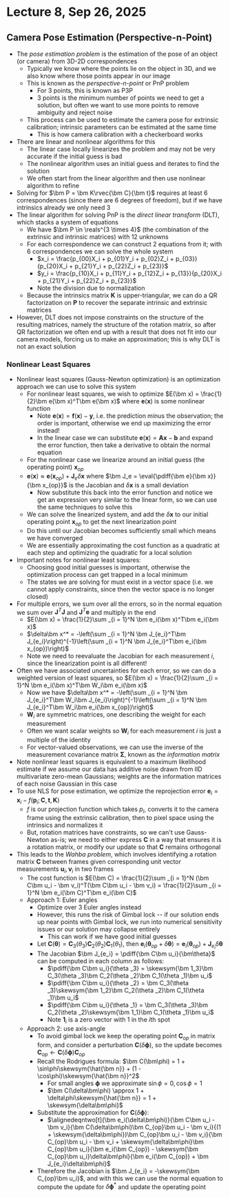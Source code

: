 # Lecture 8, Sep 26, 2025

## Camera Pose Estimation (Perspective-n-Point)

* The *pose estimation problem* is the estimation of the pose of an object (or camera) from 3D-2D correspondences
	* Typically we know where the points lie on the object in 3D, and we also know where those points appear in our image
	* This is known as the *perspective-n-point* or PnP problem
		* For 3 points, this is known as P3P
		* 3 points is the minimum number of points we need to get a solution, but often we want to use more points to remove ambiguity and reject noise
	* This process can be used to estimate the camera pose for extrinsic calibration; intrinsic parameters can be estimated at the same time
		* This is how camera calibration with a checkerboard works
* There are linear and nonlinear algorithms for this
	* The linear case locally linearizes the problem and may not be very accurate if the initial guess is bad
	* The nonlinear algorithm uses an initial guess and iterates to find the solution
	* We often start from the linear algorithm and then use nonlinear algorithm to refine
* Solving for $\bm P = \bm K\rvec{\bm C}{\bm t}$ requires at least 6 correspondences (since there are 6 degrees of freedom), but if we have intrinsics already we only need 3
* The linear algorithm for solving PnP is the *direct linear transform* (DLT), which stacks a system of equations
	* We have $\bm P \in \reals^{3 \times 4}$ (the combination of the extrinsic and intrinsic matrices) with 12 unknowns
	* For each correspondence we can construct 2 equations from it; with 6 correspondences we can solve the whole system
		* $x_i = \frac{p_{00}X_i + p_{01}Y_i + p_{02}Z_i + p_{03}}{p_{20}X_i + p_{21}Y_i + p_{22}Z_i + p_{23}}$
		* $y_i = \frac{p_{10}X_i + p_{11}Y_i + p_{12}Z_i + p_{13}}{p_{20}X_i + p_{21}Y_i + p_{22}Z_i + p_{23}}$
		* Note the division due to normalization
	* Because the intrinsics matrix $\bm K$ is upper-triangular, we can do a QR factorization on $\bm P$ to recover the separate intrinsic and extrinsic matrices
* However, DLT does not impose constraints on the structure of the resulting matrices, namely the structure of the rotation matrix, so after QR factorization we often end up with a result that does not fit into our camera models, forcing us to make an approximation; this is why DLT is not an exact solution

### Nonlinear Least Squares

* Nonlinear least squares (Gauss-Newton optimization) is an optimization approach we can use to solve this system
	* For nonlinear least squares, we wish to optimize $E(\bm x) = \frac{1}{2}\bm e(\bm x)^T\bm e(\bm x)$ where $\bm e(\bm x)$ is some nonlinear function
		* Note $\bm e(\bm x) = \bm f(\bm x) - \bm y$, i.e. the prediction minus the observation; the order is important, otherwise we end up maximizing the error instead!
		* In the linear case we can substitute $\bm e(\bm x) = \bm A\bm x - \bm b$ and expand the error function, then take a derivative to obtain the normal equation
	* For the nonlinear case we linearize around an initial guess (the operating point) $\bm x_{op}$
	* $\bm e(\bm x) \approx \bm e(\bm x_{op}) + \bm J_e\delta\bm x$ where $\bm J_e = \eval{\pdiff{\bm e}{\bm x}}{\bm x_{op}}$ is the Jacobian and $\delta\bm x$ is a small deviation
		* Now substitute this back into the error function and notice we get an expression very similar to the linear form, so we can use the same techniques to solve this
	* We can solve the linearized system, and add the $\delta\bm x$ to our initial operating point $\bm x_{op}$ to get the next linearization point
	* Do this until our Jacobian becomes sufficiently small which means we have converged
	* We are essentially approximating the cost function as a quadratic at each step and optimizing the quadratic for a local solution
* Important notes for nonlinear least squares:
	* Choosing good initial guesses is important, otherwise the optimization process can get trapped in a local minimum
	* The states we are solving for must exist in a vector space (i.e. we cannot apply constraints, since then the vector space is no longer closed)
* For multiple errors, we sum over all the errors, so in the normal equation we sum over $\bm J^T\bm J$ and $\bm J^T\bm e$ and multiply in the end
	* $E(\bm x) = \frac{1}{2}\sum _{i = 1}^N \bm e_i(\bm x)^T\bm e_i(\bm x)$
	* $\delta\bm x^* = -\left(\sum _{i = 1}^N \bm J_{e_i}^T\bm J_{e_i}\right)^{-1}\left(\sum _{i = 1}^N \bm J_{e_i}^T\bm e_i(\bm x_{op})\right)$
	* Note we need to reevaluate the Jacobian for each measurement $i$, since the linearization point is all different!
* Often we have associated uncertainties for each error, so we can do a weighted version of least squares, so $E(\bm x) = \frac{1}{2}\sum _{i = 1}^N \bm e_i(\bm x)^T\bm W_i\bm e_i(\bm x)$
	* Now we have $\delta\bm x^* = -\left(\sum _{i = 1}^N \bm J_{e_i}^T\bm W_i\bm J_{e_i}\right)^{-1}\left(\sum _{i = 1}^N \bm J_{e_i}^T\bm W_i\bm e_i(\bm x_{op})\right)$
	* $\bm W_i$ are symmetric matrices, one describing the weight for each measurement
	* Often we want scalar weights so $\bm W_i$ for each measurement $i$ is just a multiple of the identity
	* For vector-valued observations, we can use the inverse of the measurement covariance matrix $\bm\Sigma$, known as the *information matrix*
* Note nonlinear least squares is equivalent to a maximum likelihood estimate if we assume our data has additive noise drawn from IID multivariate zero-mean Gaussians; weights are the information matrices of each noise Gaussian in this case
* To use NLS for pose estimation, we optimize the reprojection error $\bm e_i = \bm x_i - f(\bm p_i; \bm C, \bm t, \bm K)$
	* $f$ is our projection function which takes $p_i$, converts it to the camera frame using the extrinsic calibration, then to pixel space using the intrinsics and normalizes it
	* But, rotation matrices have constraints, so we can't use Gauss-Newton as-is; we need to either express $\bm C$ in a way that ensures it is a rotation matrix, or modify our update so that $\bm C$ remains orthogonal
* This leads to the *Wahba problem*, which involves identifying a rotation matrix $\bm C$ between frames given corresponding unit vector measurements $\bm u_i, \bm v_i$ in two frames
	* The cost function is $E(\bm C) = \frac{1}{2}\sum _{i = 1}^N (\bm C\bm u_i - \bm v_i)^T(\bm C\bm u_i - \bm v_i) = \frac{1}{2}\sum _{i = 1}^N \bm e_i(\bm C)^T\bm e_i(\bm C)$
	* Approach 1: Euler angles
		* Optimize over 3 Euler angles instead
		* However, this runs the risk of Gimbal lock -- if our solution ends up near points with Gimbal lock, we run into numerical sensitivity issues or our solution may collapse entirely
			* This can work if we have good initial guesses
		* Let $\bm C(\bm\theta) = \bm C_3(\theta _3)\bm C_2(\theta _2)\bm C_1(\theta _1)$, then $\bm e_i(\bm\theta _{op} + \delta\bm\theta) = \bm e_i(\bm\theta _{op}) + \bm J_{e_i}\delta\bm\theta$
		* The Jacobian $\bm J_{e_i} = \pdiff{\bm C\bm u_i}{\bm\theta}$ can be computed in each column as follows:
			* $\pdiff{\bm C\bm u_i}{\theta _3} = \skewsym{\bm 1_3}\bm C_3(\theta _3)\bm C_2(\theta _2)\bm C_1(\theta _1)\bm u_i$
			* $\pdiff{\bm C\bm u_i}{\theta _2} = \bm C_3(\theta _3)\skewsym{\bm 1_2}\bm C_2(\theta _2)\bm C_1(\theta _1)\bm u_i$
			* $\pdiff{\bm C\bm u_i}{\theta _1} = \bm C_3(\theta _3)\bm C_2(\theta _2)\skewsym{\bm 1_1}\bm C_1(\theta _1)\bm u_i$
			* Note $\bm 1_i$ is a zero vector with 1 in the $i$th spot
	* Approach 2: use axis-angle
		* To avoid gimbal lock we keep the operating point $\bm C_{op}$ in matrix form, and consider a perturbation $\bm C(\delta\bm\phi)$, so the update becomes $\bm C_{op} \gets \bm C(\delta\bm\phi)\bm C_{op}$
		* Recall the Rodrigues formula: $\bm C(\bm\phi) = 1 + \sin\phi\skewsym{\hat{\bm n}} + (1 - \cos\phi)\skewsym{\hat{\bm n}}^2$
			* For small angles $\bm\phi$ we approximate $\sin\phi = 0, \cos\phi = 1$
			* $\bm C(\delta\bm\phi) \approx 1 + \delta\phi\skewsym{\hat{\bm n}} = 1 + \skewsym{\delta\bm\phi}$
		* Substitute the approximation for $\bm C(\delta\bm\phi)$:
			* $\alignedeqntwo[t]{\bm e_i(\delta\bm\phi)}{\bm C\bm u_i - \bm v_i}{\bm C(\delta\bm\phi)\bm C_{op}\bm u_i - \bm v_i}{(1 + \skewsym{\delta\bm\phi})\bm C_{op}\bm u_i - \bm v_i}{\bm C_{op}\bm u_i - \bm v_i + \skewsym{\delta\bm\phi}\bm C_{op}\bm u_i}{\bm e_i(\bm C_{op}) - \skewsym{\bm C_{op}\bm u_i}\delta\bm\phi}{\bm e_i(\bm C_{op}) + \bm J_{e_i}\delta\bm\phi}$
		* Therefore the Jacobian is $\bm J_{e_i} = -\skewsym{\bm C_{op}\bm u_i}$, and with this we can use the normal equation to compute the update for $\delta\bm\phi^*$ and update the operating point

